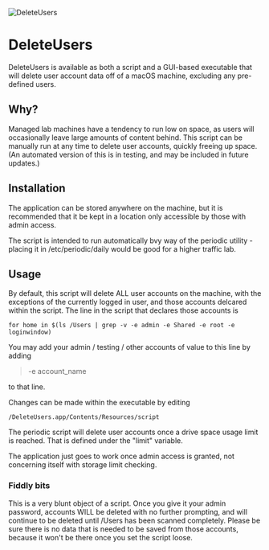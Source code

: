 ![DeleteUsers](https://github.com/zaren/DeleteUsers/assets/2085312/68b7a31e-24ff-4de0-9a1e-e30d01573529)
# DeleteUsers

DeleteUsers is available as both a script and a GUI-based executable that will delete user account data off of a macOS machine, excluding any pre-defined users.

## Why?

Managed lab machines have a tendency to run low on space, as users will occasionally leave large amounts of content behind. This script can be manually run at any time to 
delete user accounts, quickly freeing up space. (An automated version of this is in testing, and may be included in future updates.)

## Installation

The application can be stored anywhere on the machine, but it is recommended that it be kept in a location only accessible by those with admin access. 

The script is intended to run automatically bvy way of the periodic utility - placing it in /etc/periodic/daily would be good for a higher traffic lab.

## Usage

By default, this script will delete ALL user accounts on the machine, with the exceptions of the currently logged in user, and those accounts delcared within the script. The line in the script that declares those accounts is

```
for home in $(ls /Users | grep -v -e admin -e Shared -e root -e loginwindow)
```

You may add your admin / testing / other accounts of value to this line by adding 
> -e account_name

to that line.

Changes can be made within the executable by editing 
```
/DeleteUsers.app/Contents/Resources/script
```

The periodic script will delete user accounts once a drive space usage limit is reached. That is defined under the "limit" variable. 

The application just goes to work once admin access is granted, not concerning itself with storage limit checking.

### Fiddly bits

This is a very blunt object of a script. Once you give it your admin password, accounts WILL be deleted with no further prompting, and will continue to be deleted until /Users has been scanned completely. Please be sure there is no data that is needed to be saved from those accounts, because it won't be there once you set the script loose.
